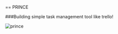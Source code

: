 == PRINCE

###Building simple task management tool like trello!

![prince](https://github.com/ddeveloperr/rails_prince_management/blob/master/app/assets/images/Adding_link_detection.png)

